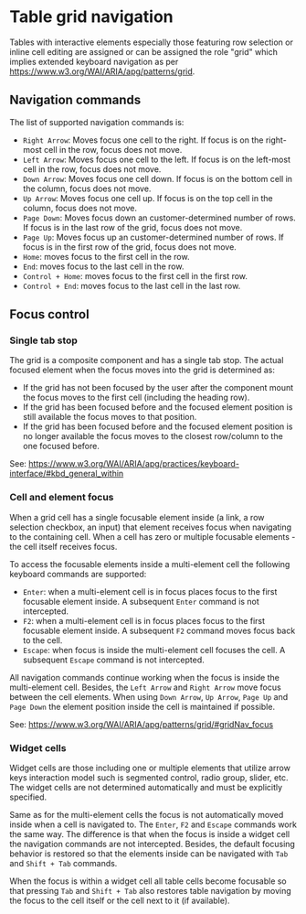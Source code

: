 # Table grid navigation

Tables with interactive elements especially those featuring row selection or inline cell editing are assigned or can be assigned the role "grid" which implies extended keyboard navigation as per https://www.w3.org/WAI/ARIA/apg/patterns/grid.

## Navigation commands

The list of supported navigation commands is:

- `Right Arrow`: Moves focus one cell to the right. If focus is on the right-most cell in the row, focus does not move.
- `Left Arrow`: Moves focus one cell to the left. If focus is on the left-most cell in the row, focus does not move.
- `Down Arrow`: Moves focus one cell down. If focus is on the bottom cell in the column, focus does not move.
- `Up Arrow`: Moves focus one cell up. If focus is on the top cell in the column, focus does not move.
- `Page Down`: Moves focus down an customer-determined number of rows. If focus is in the last row of the grid, focus does not move.
- `Page Up`: Moves focus up an customer-determined number of rows. If focus is in the first row of the grid, focus does not move.
- `Home`: moves focus to the first cell in the row.
- `End`: moves focus to the last cell in the row.
- `Control + Home`: moves focus to the first cell in the first row.
- `Control + End`: moves focus to the last cell in the last row.

## Focus control

### Single tab stop

The grid is a composite component and has a single tab stop. The actual focused element when the focus moves into the grid is determined as:

- If the grid has not been focused by the user after the component mount the focus moves to the first cell (including the heading row).
- If the grid has been focused before and the focused element position is still available the focus moves to that position.
- If the grid has been focused before and the focused element position is no longer available the focus moves to the closest row/column to the one focused before.

See: https://www.w3.org/WAI/ARIA/apg/practices/keyboard-interface/#kbd_general_within

### Cell and element focus

When a grid cell has a single focusable element inside (a link, a row selection checkbox, an input) that element receives focus when navigating to the containing cell. When a cell has zero or multiple focusable elements - the cell itself receives focus.

To access the focusable elements inside a multi-element cell the following keyboard commands are supported:

- `Enter`: when a multi-element cell is in focus places focus to the first focusable element inside. A subsequent `Enter` command is not intercepted.
- `F2`: when a multi-element cell is in focus places focus to the first focusable element inside. A subsequent `F2` command moves focus back to the cell.
- `Escape`: when focus is inside the multi-element cell focuses the cell. A subsequent `Escape` command is not intercepted.

All navigation commands continue working when the focus is inside the multi-element cell. Besides, the `Left Arrow` and `Right Arrow` move focus between the cell elements. When using `Down Arrow`, `Up Arrow`, `Page Up` and `Page Down` the element position inside the cell is maintained if possible.

See: https://www.w3.org/WAI/ARIA/apg/patterns/grid/#gridNav_focus

### Widget cells

Widget cells are those including one or multiple elements that utilize arrow keys interaction model such is segmented control, radio group, slider, etc. The widget cells are not determined automatically and must be explicitly specified.

Same as for the multi-element cells the focus is not automatically moved inside when a cell is navigated to. The `Enter`, `F2` and `Escape` commands work the same way. The difference is that when the focus is inside a widget cell the navigation commands are not intercepted. Besides, the default focusing behavior is restored so that the elements inside can be navigated with `Tab` and `Shift + Tab` commands.

When the focus is within a widget cell all table cells become focusable so that pressing `Tab` and `Shift + Tab` also restores table navigation by moving the focus to the cell itself or the cell next to it (if available).
